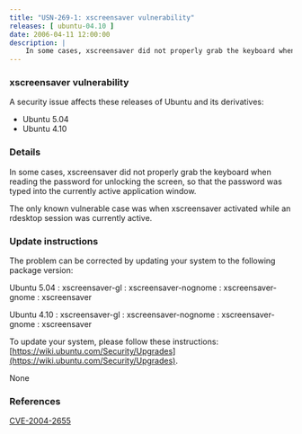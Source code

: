 ```yaml
---
title: "USN-269-1: xscreensaver vulnerability"
releases: [ ubuntu-04.10 ]
date: 2006-04-11 12:00:00
description: |
    In some cases, xscreensaver did not properly grab the keyboard when reading the password for unlocking the screen, so that the password was typed into the currently active application window.
--- 
```

 
### xscreensaver vulnerability

A security issue affects these releases of Ubuntu and its derivatives:

* Ubuntu 5.04
* Ubuntu 4.10

### Details

In some cases, xscreensaver did not properly grab the keyboard when reading the password for unlocking the screen, so that the password was typed into the currently active application window.

The only known vulnerable case was when xscreensaver activated while an rdesktop session was currently active.

### Update instructions

The problem can be corrected by updating your system to the following package version:

Ubuntu 5.04
 : xscreensaver-gl 
 : xscreensaver-nognome 
 : xscreensaver-gnome 
 : xscreensaver 

Ubuntu 4.10
 : xscreensaver-gl 
 : xscreensaver-nognome 
 : xscreensaver-gnome 
 : xscreensaver 

To update your system, please follow these instructions: [https://wiki.ubuntu.com/Security/Upgrades](https://wiki.ubuntu.com/Security/Upgrades).

None

### References

 [CVE-2004-2655](http://people.ubuntu.com/~ubuntu-security/cve/CVE-2004-2655)
 
